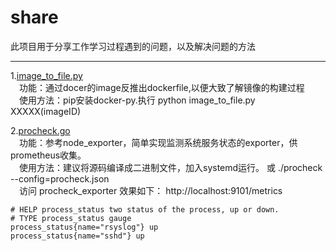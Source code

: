 # share
此项目用于分享工作学习过程遇到的问题，以及解决问题的方法
***

1.[image_to_file.py](image_to_file.py)  
　功能：通过docer的image反推出dockerfile,以便大致了解镜像的构建过程  
　使用方法：pip安装docker-py.执行 python image_to_file.py XXXXX(imageID)
  
2.[procheck.go](procheck.go)  
　功能：参考node_exporter，简单实现监测系统服务状态的exporter，供prometheus收集。  
　使用方法：建议将源码编译成二进制文件，加入systemd运行。 或 ./procheck --config=procheck.json  
　访问 procheck_exporter 效果如下： http://localhost:9101/metrics　
  ```
  # HELP process_status two status of the process, up or down.
  # TYPE process_status gauge
  process_status{name="rsyslog"} up
  process_status{name="sshd"} up
  ```
